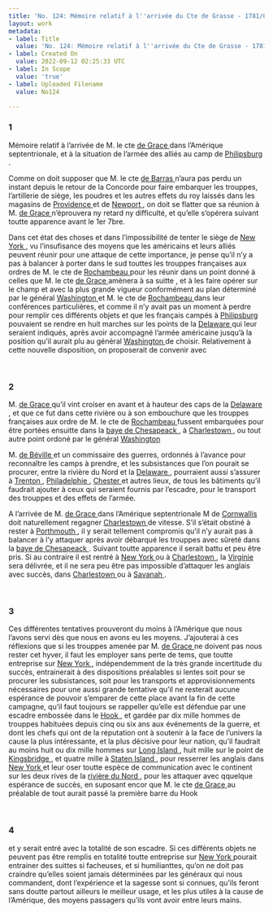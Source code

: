 ```yaml
---
title: 'No. 124: Mémoire relatif à l''arrivée du Cte de Grasse - 1781/08/01'
layout: work
metadata:
- label: Title
  value: 'No. 124: Mémoire relatif à l''arrivée du Cte de Grasse - 1781/08/01'
- label: Created On
  value: 2022-09-12 02:25:33 UTC
- label: In Scope
  value: 'true'
- label: Uploaded Filename
  value: No124

---
```

<div class="pages">
<div id="page-32541630">
<h3><a name="page-32541630">1</a></h3>
<div class="page-content">
<p>Mémoire relatif à l’arrivée de M. le cte <a href="../subjects/32162948.html" title="François Joseph Paul de Grasse; 1722-1788"> de Grace </a> dans l’Amérique <span class="line-break"> </span>septentrionale, et à la situation de l’armée des alliés au camp <span class="line-break"> </span>de <a href="../subjects/32162963.html" title="Phillipsburg, New York"> Philipsburg </a>.</p>
<p>Comme on doit supposer que M. le cte <a href="../subjects/32162993.html" title="Jacques-Melchior de Barras de Saint-Laurent; 1720-1792"> de Barras </a> n’aura pas perdu <span class="line-break"> </span>un instant depuis le retour de la Concorde pour faire embarquer <span class="line-break"> </span>les trouppes, l’artillerie de siège, les poudres et les autres effets du <span class="line-break"> </span>roy laissés dans les magasins de <a href="../subjects/32162951.html" title="Providence, Rhode Island"> Providence </a> et de <a href="../subjects/32162914.html" title="Newport, Rhode Island"> Newport </a>, <span class="line-break"> </span>on doit se flatter que sa réunion à M. <a href="../subjects/32162948.html" title="François Joseph Paul de Grasse; 1722-1788"> de Grace </a> n’éprouvera <span class="line-break"> </span>ny retard ny difficulté, et qu’elle s’opérera suivant toutte <span class="line-break"> </span>apparence avant le 1er 7bre.</p>
<p>Dans cet état des choses et dans l’impossibilité de tenter <span class="line-break"> </span>le siège de <a href="../subjects/32162830.html" title=" New York "> New York </a>, vu l’insufisance des moyens que <span class="line-break"> </span>les américains et leurs alliés peuvent réunir pour une <span class="line-break"> </span>attaque de cette importance, je pense qu’il n’y a pas à <span class="line-break"> </span>balancer à porter dans le sud touttes les trouppes françaises <span class="line-break"> </span>aux ordres de M. le cte de <a href="../subjects/32166229.html" title="Jean-Baptiste Donatien de Vimeur de Rochambeau; 1725-1807"> Rochambeau </a> pour les réunir dans <span class="line-break"> </span>un point donné à celles que M. le cte <a href="../subjects/32162948.html" title="François Joseph Paul de Grasse; 1722-1788"> de Grace </a> amènera <span class="line-break"> </span>à sa suitte , et à les faire opérer sur le champ et avec la <span class="line-break"> </span>plus grande vigueur conformément au plan déterminé <span class="line-break"> </span>par le général <a href="../subjects/32162841.html" title="George Washington; 1732-1799"> Washington </a> et M. le cte de <a href="../subjects/32166229.html" title="Jean-Baptiste Donatien de Vimeur de Rochambeau; 1725-1807"> Rochambeau </a> <span class="line-break"> </span>dans leur conférences particulières, et comme il n’y <span class="line-break"> </span>avait pas un moment à perdre pour remplir ces différents <span class="line-break"> </span>objets et que les français campés à <a href="../subjects/32162963.html" title="Phillipsburg, New York"> Philipsburg </a> pouvaient <span class="line-break"> </span>se rendre en huit marches sur les points de la <a href="../subjects/32162952.html" title="Delaware River"> Delaware </a> <span class="line-break"> </span>qui leur seraient indiqués, après avoir accompagné <span class="line-break"> </span>l’armée américaine jusqu’à la position qu’il aurait plu <span class="line-break"> </span>au général <a href="../subjects/32162841.html" title="George Washington; 1732-1799"> Washington </a> de choisir. Relativement à cette <span class="line-break"> </span>nouvelle disposition, on proposerait de convenir avec  </p>
</div>
</div>
<br />
<div id="page-32541631">
<h3><a name="page-32541631">2</a></h3>
<div class="page-content">
<p>M. <a href="../subjects/32162948.html" title="François Joseph Paul de Grasse; 1722-1788"> de Grace </a> qu’il vint croiser en avant et à hauteur des caps de <span class="line-break"> </span>la <a href="../subjects/32162952.html" title="Delaware River"> Delaware </a>, et que ce fut dans cette rivière ou à son embouchure <span class="line-break"> </span>que les trouppes françaises aux ordre de M. le cte de <a href="../subjects/32166229.html" title="Jean-Baptiste Donatien de Vimeur de Rochambeau; 1725-1807"> Rochambeau </a> <span class="line-break"> </span>fussent embarquées pour être portées ensuitte dans la <a href="../subjects/32162873.html" title="Chesapeake Bay"> baye <span class="line-break"> </span>de Chesapeack </a>, à <a href="../subjects/32162842.html" title="Charleston, South Carolina"> Charlestown </a>, ou tout autre point <span class="line-break"> </span>ordoné par le général <a href="../subjects/32162841.html" title="George Washington; 1732-1799"> Washington </a></p>
<p>M. <a href="../subjects/32162953.html" title="Pierre-François de Béville"> de Béville </a> et un commissaire des guerres, ordonnés à <span class="line-break"> </span>l’avance pour reconnaître les camps à prendre, et les <span class="line-break"> </span>subsistances que l’on pourait se procurer, entre la rivière <span class="line-break"> </span>du Nord et la <a href="../subjects/32162952.html" title="Delaware River"> Delaware </a>, pourraient aussi s’assurer à <span class="line-break"> </span><a href="../subjects/32162954.html" title=" Trenton, New Jersey"> Trenton </a>, <a href="../subjects/32162804.html" title="Philadelphia, Pennsylvania"> Philadelphie </a>, <a href="../subjects/32162955.html" title="Chester, Pennsylvania"> Chester </a> et autres lieux, de tous <span class="line-break"> </span>les bâtiments qu’il faudrait ajouter à ceux qui seraient <span class="line-break"> </span>fournis par l’escadre, pour le transport des trouppes <span class="line-break"> </span>et des effets de l’armée.</p>
<p>A l’arrivée de M. <a href="../subjects/32162948.html" title="François Joseph Paul de Grasse; 1722-1788"> de Grace </a> dans l’Amérique septentrionale <span class="line-break"> </span>M de <a href="../subjects/32162980.html" title="Charles Cornwallis, 1st Marquess Cornwallis; 1738-1805"> Cornwallis </a> doit naturellement regagner <a href="../subjects/32162842.html" title="Charleston, South Carolina"> Charlestown </a> <span class="line-break"> </span>de vitesse. S’il s’était obstiné à rester à <a href="../subjects/32163290.html" title="Portsmouth, Virginia"> Porthmouth </a>, il <span class="line-break"> </span>y serait tellement compromis qu’il n’y aurait pas à <span class="line-break"> </span>balancer à l’y attaquer après avoir débarqué les trouppes <span class="line-break"> </span>avec sûreté dans la <a href="../subjects/32162873.html" title="Chesapeake Bay"> baye de Chesapeack </a>. Suivant toutte <span class="line-break"> </span>apparence il serait battu et peu être pris. Si au contraire <span class="line-break"> </span>il est rentré à <a href="../subjects/32162830.html" title=" New York "> New York </a> ou à <a href="../subjects/32162842.html" title="Charleston, South Carolina"> Charlestown </a>, la <a href="../subjects/32162817.html" title="Virginia"> Virginie </a><span class="line-break"> </span>sera délivrée, et il ne sera peu être pas impossible d’attaquer <span class="line-break"> </span>les anglais avec succès, dans <a href="../subjects/32162842.html" title="Charleston, South Carolina"> Charlestown </a> ou à <a href="../subjects/32162957.html" title="Savannah, Georgia"> Savanah </a>.</p>
</div>
</div>
<br />
<div id="page-32541632">
<h3><a name="page-32541632">3</a></h3>
<div class="page-content">
<p>Ces différentes tentatives prouveront du moins à l’Amérique <span class="line-break"> </span>que nous l’avons servi dès que nous en avons eu les moyens. <span class="line-break"> </span>J’ajouterai à ces réflexions que si les trouppes amenée par <span class="line-break"> </span>M. <a href="../subjects/32162948.html" title="François Joseph Paul de Grasse; 1722-1788"> de Grace </a> ne doivent pas nous rester cet hyver, il faut les <span class="line-break"> </span>employer sans perte de tems, que toutte entreprise sur <a href="../subjects/32162830.html" title=" New York "> New <span class="line-break"> </span>York </a>, indépendemment de la très grande incertitude du <span class="line-break"> </span>succès, entrainerait à des dispositions préalables si lentes <span class="line-break"> </span>soit pour se procurer les subsistances, soit pour les transports <span class="line-break"> </span>et approvisionnements nécessaires pour une aussi grande <span class="line-break"> </span>tentative qu’il ne resterait aucune espérance de pouvoir <span class="line-break"> </span>s’emparer de cette place avant la fin de cette campagne, <span class="line-break"> </span>qu’il faut toujours se rappeller qu’elle est défendue par <span class="line-break"> </span>une escadre embossée dans le  <a href="../subjects/32162958.html" title="Sandy Hook, New Jersey"> Hook </a> , et gardée par dix <span class="line-break"> </span>mille hommes de trouppes habituées depuis cinq ou six <span class="line-break"> </span>ans aux événements de la guerre, et dont les chefs qui <span class="line-break"> </span>ont de la réputation ont à soutenir à la face de <span class="line-break"> </span>l’univers la cause la plus intéressante, et la plus <span class="line-break"> </span>décisive pour leur nation, qu’il faudrait au moins <span class="line-break"> </span>huit ou dix mille hommes sur <a href="../subjects/32162897.html" title="Long Island, New York"> Long Island </a>, huit mille <span class="line-break"> </span>sur le point de <a href="../subjects/32163256.html" title="Kingsbridge, New York"> Kingsbridge </a>, et quatre mille à <a href="../subjects/32162960.html" title="Staten Island, New York"> Staten <span class="line-break"> </span>Island </a>, pour resserrer les anglais dans <a href="../subjects/32162830.html" title=" New York "> New York </a> et <span class="line-break"> </span>leur oser toutte espèce de communication avec le <span class="line-break"> </span>continent sur les deux rives de la <a href="../subjects/32162961.html" title="Hudson River"> rivière du Nord </a>, <span class="line-break"> </span>pour les attaquer avec qquelque espérance de succès, <span class="line-break"> </span>en suposant encor que M. le cte <a href="../subjects/32162948.html" title="François Joseph Paul de Grasse; 1722-1788"> de Grace </a> au préalable <span class="line-break"> </span>de tout aurait passé la première barre du Hook  </p>
</div>
</div>
<br />
<div id="page-32541633">
<h3><a name="page-32541633">4</a></h3>
<div class="page-content">
<p> et y serait entré avec la totalité de son escadre. <span class="line-break"> </span>Si ces différents objets ne peuvent pas être remplis en totalité <span class="line-break"> </span>toutte entreprise sur  <a href="../subjects/32162830.html" title=" New York "> New York </a> pourait entrainer des <span class="line-break"> </span>suittes si facheuses, et si humilianttes, qu’on ne doit pas <span class="line-break"> </span>craindre qu’elles soient jamais déterminées par les généraux <span class="line-break"> </span>qui nous commandent, dont l’expérience et la sagesse <span class="line-break"> </span>sont si connues, qu’ils feront sans doutte partout <span class="line-break"> </span>ailleurs le meilleur usage, et les plus utiles à la cause <span class="line-break"> </span>de l’Amérique, des moyens passagers qu’ils vont avoir <span class="line-break"> </span>entre leurs mains. </p>
</div>
</div>
<br />
</div>
